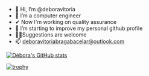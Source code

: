 - 👋 Hi, I’m @deboravitoria
- 👀 I’m a computer engineer
- ✔ Now I'm working on quality assurance
- 🌱 I’m starting to improve my personal github profile
- 🤜🤛Suggestions are welcome
- 📫 deboravitoriabragabacelar@outlook.com


[![Débora's GitHub stats](https://github-readme-stats.vercel.app/api?username=deboravitoria&count_private=trueshow_icons=true&theme=radical)](https://github.com/anuraghazra/github-readme-stats)

[![trophy](https://github-profile-trophy.vercel.app/?username=deboravitoria&theme=discord)](https://github.com/ryo-ma/github-profile-trophy)

<!---
deboravitoria/deboravitoria is a ✨ special ✨ repository because its `README.md` (this file) appears on your GitHub profile.
You can click the Preview link to take a look at your changes.
--->
